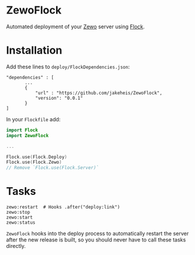 # ZewoFlock

Automated deployment of your [Zewo](https://github.com/Zewo/Zewo) server using [Flock](https://github.com/jakeheis/Flock).

# Installation
Add these lines to `deploy/FlockDependencies.json`:
```
"dependencies" : [
       ...
       {
           "url" : "https://github.com/jakeheis/ZewoFlock",
           "version": "0.0.1"
       }
]
```
In your `Flockfile` add:
```swift
import Flock
import ZewoFlock

...

Flock.use(Flock.Deploy)
Flock.use(Flock.Zewo)
// Remove `Flock.use(Flock.Server)`
```
# Tasks
```
zewo:restart  # Hooks .after("deploy:link")
zewo:stop
zewo:start    
zewo:status
```
`ZewoFlock` hooks into the deploy process to automatically restart the server after the new release is built, so you should never have to call these tasks directly.
